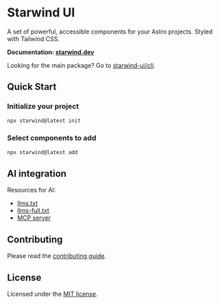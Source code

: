 # Starwind UI

A set of powerful, accessible components for your Astro projects. Styled with Tailwind CSS.

**Documentation: [starwind.dev](https://starwind.dev/)**

Looking for the main package? Go to [starwind-ui/cli](/packages/cli/README.md).

## Quick Start

### Initialize your project

```bash
npx starwind@latest init
```

### Select components to add

```bash
npx starwind@latest add
```

## AI integration

Resources for AI:

- [llms.txt](https://starwind.dev/llms.txt)
- [llms-full.txt](https://starwind.dev/llms-full.txt)
- [MCP server](https://github.com/Boston343/starwind-ui-mcp)

## Contributing

Please read the [contributing guide](/CONTRIBUTING.md).

## License

Licensed under the [MIT license](/LICENSE).
